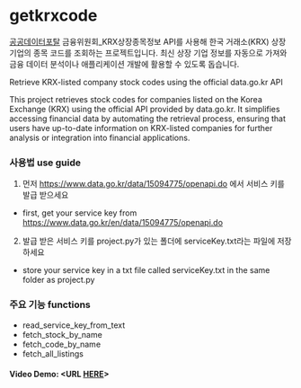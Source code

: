 # getkrxcode
[공공데이터포탈](data.go.kr) 금융위원회_KRX상장종목정보 API를 사용해 한국 거래소(KRX) 상장 기업의 종목 코드를 조회하는 프로젝트입니다.
최신 상장 기업 정보를 자동으로 가져와 금융 데이터 분석이나 애플리케이션 개발에 활용할 수 있도록 돕습니다.

Retrieve KRX-listed company stock codes using the official data.go.kr API

This project retrieves stock codes for companies listed on the Korea Exchange (KRX) using the official API provided by data.go.kr. It simplifies accessing financial data by automating the retrieval process, ensuring that users have up-to-date information on KRX-listed companies for further analysis or integration into financial applications.

### 사용법 use guide

1. 먼저 https://www.data.go.kr/data/15094775/openapi.do 에서 서비스 키를 발급 받으세요
- first, get your service key from https://www.data.go.kr/en/data/15094775/openapi.do
2. 발급 받은 서비스 키를 project.py가 있는 폴더에 serviceKey.txt라는 파일에 저장하세요
- store your service key in a txt file called serviceKey.txt in the same folder as project.py

### 주요 기능 functions

- read_service_key_from_text
- fetch_stock_by_name
- fetch_code_by_name
- fetch_all_listings

#### Video Demo:  <URL [HERE](https://youtu.be/JV72hRNXSDc)>

